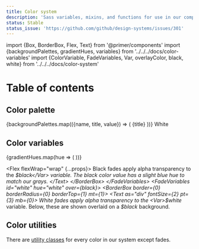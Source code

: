 ```yaml
---
title: Color system
description: 'Sass variables, mixins, and functions for use in our components.'
status: Stable
status_issue: 'https://github.com/github/design-systems/issues/301'
---
```


import {Box, BorderBox, Flex, Text} from '@primer/components'
import {backgroundPalettes, gradientHues, variables} from '../../../docs/color-variables'
import {ColorVariable, FadeVariables, Var, overlayColor, black, white} from '../../../docs/color-system'

# Table of contents

## Color palette

<Flex mb={6} className="markdown-no-margin">
  {backgroundPalettes.map(({name, title, value}) => (
    <Box bg={variables[`bg-${name}`]} p={3} width={200} mr={2} mb={2} key={name}>
      <Text fontWeight="bold" color={overlayColor(value)}>
        {title}
      </Text>
    </Box>
  ))}
  <BorderBox bg="white" p={3} width={200} mb={2} borderRadius={0}>
    <Text fontWeight="bold" color="black">
      White
    </Text>
  </BorderBox>
</Flex>

## Color variables

<Flex flexWrap="wrap" className="gutter">
  {gradientHues.map(hue => (
    <ColorVariable id={hue} hue={hue} key={hue} />
  ))}
</Flex>

<Flex flexWrap="wrap" {...props}>
  <FadeVariables id="black" hue="black" bg="black" color="white">
    <BorderBox border={0} borderRadius={0} borderTop={1} borderColor="gray.5" mt={1}>
      <Text as="div" fontSize={2} pt={3} mb={0}>
        Black fades apply alpha transparency to the <Var>$black</Var> variable. The black color value has a slight
        blue hue to match our grays.
      </Text>
    </BorderBox>
  </FadeVariables>
  <FadeVariables id="white" hue="white" over={black}>
    <BorderBox border={0} borderRadius={0} borderTop={1} mt={1}>
      <Text as="div" fontSize={2} pt={3} mb={0}>
        White fades apply alpha transparency to the <Var>$white</Var> variable.
        Below, these are shown overlaid on a <Var>$black</Var> background.
      </Text>
    </BorderBox>
  </FadeVariables>
</Flex>

## Color utilities

There are [utility classes](/css/utilities/colors) for every color in our system except fades.
